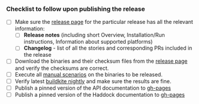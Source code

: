 ### Checklist to follow upon publishing the release

 - [ ] Make sure the [release page](https://github.com/input-output-hk/cardano-wallet/releases) for the particular release has all the relevant information: 
   - [ ] **Release notes** (including short Overview, Installation/Run instructions, Information about supported platforms) 
   - [ ] **Changelog** - list of all the stories and corresponding PRs included in the release
 - [ ] Download the binaries and their checksum files from the [release page](https://github.com/input-output-hk/cardano-wallet/releases) and verify the checksums are correct. 
 - [ ] Execute all [manual scenarios](https://github.com/input-output-hk/cardano-wallet/tree/master/test/manual) on the binaries to be released.
 - [ ] Verify latest [buildkite nightly](https://buildkite.com/input-output-hk/cardano-wallet-nightly) and make sure the results are fine.
 - [ ] Publish a pinned version of the API documentation to [gh-pages](https://github.com/input-output-hk/cardano-wallet/tree/gh-pages)
 - [ ] Publish a pinned version of the Haddock documentation to [gh-pages](https://github.com/input-output-hk/cardano-wallet/tree/gh-pages)

